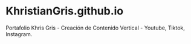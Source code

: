# KhristianGris.github.io
Portafolio Khris Gris - Creación de Contenido Vertical  - Youtube, Tiktok, Instagram.
